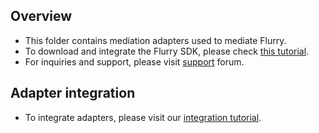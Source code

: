 ## Overview
  * This folder contains mediation adapters used to mediate Flurry.
  * To download and integrate the Flurry SDK, please check [this tutorial](https://github.com/flurry/flurry-ios-sdk).
  * For inquiries and support, please visit [support](https://developer.yahoo.com/flurry/docs/faq/faqpublisher/iOS/) forum.
  
## Adapter integration
  * To integrate adapters, please visit our [integration tutorial](https://developers.mopub.com/docs/ios/integrating-networks/).
